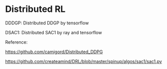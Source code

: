 # Distributed RL

DDDGP: Distributed DDGP by tensorflow

DSAC1: Distributed SAC1 by ray and tensorflow


Reference: 

https://github.com/camigord/Distributed_DDPG

https://github.com/createamind/DRL/blob/master/spinup/algos/sac1/sac1.py
